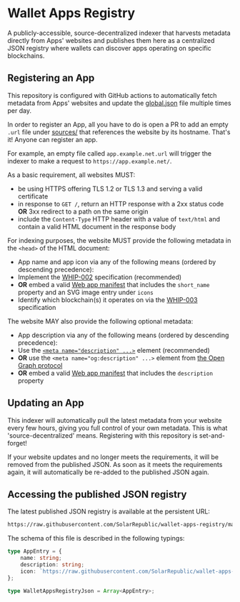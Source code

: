 # Wallet Apps Registry

A publicly-accessible, source-decentralized indexer that harvests metadata directly from Apps' websites and publishes them here as a centralized JSON registry where wallets can discover apps operating on specific blockchains.


## Registering an App

This repository is configured with GitHub actions to automatically fetch metadata from Apps' websites and update the [global.json](global.json) file multiple times per day.

In order to register an App, all you have to do is open a PR to add an empty `.url` file under [sources/](sources/) that references the website by its hostname. That's it! Anyone can register an app.

For example, an empty file called `app.example.net.url` will trigger the indexer to make a request to `https://app.example.net/`.

As a basic requirement, all websites MUST:
 - be using HTTPS offering TLS 1.2 or TLS 1.3 and serving a valid certificate
 - in response to `GET /`, return an HTTP response with a 2xx status code **OR** 3xx redirect to a path on the same origin
 - include the `Content-Type` HTTP header with a value of `text/html` and contain a valid HTML document in the response body

For indexing purposes, the website MUST provide the following metadata in the `<head>` of the HTML document:
 - App name and app icon via any of the following means (ordered by descending precedence):
  - Implement the [WHIP-002](https://github.com/SolarRepublic/WHIPs/blob/main/WHIPs/whip-002.md) specification (recommended)
  - **OR** embed a valid [Web app manifest](https://developer.mozilla.org/en-US/docs/Web/Manifest) that includes the `short_name` property and an SVG image entry under `icons`
 - Identify which blockchain(s) it operates on via the [WHIP-003](https://github.com/SolarRepublic/WHIPs/blob/main/WHIPs/whip-003.md) specification

The website MAY also provide the following optional metadata:
 - App description via any of the following means (ordered by descending precedence):
  - Use the [`<meta name="description" ...>`](https://developer.mozilla.org/en-US/docs/Web/HTML/Element/meta/name) element (recommended)
  - **OR** use the `<meta name="og:description" ...>` element from [the Open Graph protocol](https://ogp.me/)
  - **OR** embed a valid [Web app manifest](https://developer.mozilla.org/en-US/docs/Web/Manifest) that includes the `description` property


## Updating an App

This indexer will automatically pull the latest metadata from your website every few hours, giving you full control of your own metadata. This is what 'source-decentralized' means. Registering with this repository is set-and-forget!

If your website updates and no longer meets the requirements, it will be removed from the published JSON. As soon as it meets the requirements again, it will automatically be re-added to the published JSON again.


## Accessing the published JSON registry

The latest published JSON registry is available at the persistent URL:
```txt
https://raw.githubusercontent.com/SolarRepublic/wallet-apps-registry/main/global.json
```

The schema of this file is described in the following typings:
```ts
type AppEntry = {
	name: string;
	description: string;
	icon: `https://raw.githubusercontent.com/SolarRepublic/wallet-apps-registry/main/cache/${string}.svg`;
};

type WalletAppsRegistryJson = Array<AppEntry>;
```

